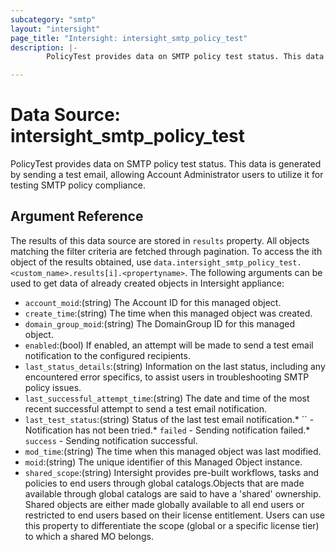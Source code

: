 ```yaml
---
subcategory: "smtp"
layout: "intersight"
page_title: "Intersight: intersight_smtp_policy_test"
description: |-
        PolicyTest provides data on SMTP policy test status. This data is generated by sending a test email, allowing Account Administrator users to utilize it for testing SMTP policy compliance.

---
```


# Data Source: intersight_smtp_policy_test
PolicyTest provides data on SMTP policy test status. This data is generated by sending a test email, allowing Account Administrator users to utilize it for testing SMTP policy compliance.
## Argument Reference
The results of this data source are stored in `results` property.
All objects matching the filter criteria are fetched through pagination.
To access the ith object of the results obtained, use `data.intersight_smtp_policy_test.<custom_name>.results[i].<propertyname>`.
The following arguments can be used to get data of already created objects in Intersight appliance:
* `account_moid`:(string) The Account ID for this managed object. 
* `create_time`:(string) The time when this managed object was created. 
* `domain_group_moid`:(string) The DomainGroup ID for this managed object. 
* `enabled`:(bool) If enabled, an attempt will be made to send a test email notification to the configured recipients. 
* `last_status_details`:(string) Information on the last status, including any encountered error specifics, to assist users in troubleshooting SMTP policy issues. 
* `last_successful_attempt_time`:(string) The date and time of the most recent successful attempt to send a test email notification. 
* `last_test_status`:(string) Status of the last test email notification.* `` - Notification has not been tried.* `failed` - Sending notification failed.* `success` - Sending notification successful. 
* `mod_time`:(string) The time when this managed object was last modified. 
* `moid`:(string) The unique identifier of this Managed Object instance. 
* `shared_scope`:(string) Intersight provides pre-built workflows, tasks and policies to end users through global catalogs.Objects that are made available through global catalogs are said to have a 'shared' ownership. Shared objects are either made globally available to all end users or restricted to end users based on their license entitlement. Users can use this property to differentiate the scope (global or a specific license tier) to which a shared MO belongs. 
 
